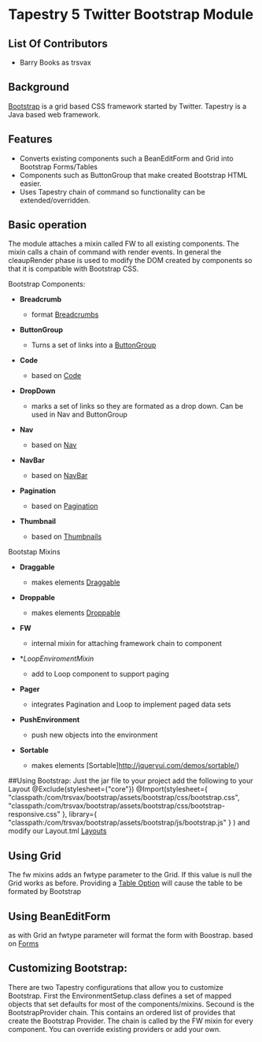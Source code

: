  # Tapestry 5 Twitter Bootstrap Module

## List Of Contributors
- Barry Books as trsvax

## Background
[Bootstrap](http://twitter.github.com/bootstrap/) is a grid based CSS framework started by Twitter.
Tapestry is a Java based web framework.

## Features
- Converts existing components such a BeanEditForm and Grid into Bootstrap Forms/Tables
- Components such as ButtonGroup that make created Bootstrap HTML easier.
- Uses Tapestry chain of command so functionality can be extended/overridden.

## Basic operation
The module attaches a mixin called FW to all existing components. The mixin calls a chain of command with render events.
In general the cleaupRender phase is used to modify the DOM created by components so that it is compatible with Bootstrap
CSS.

Bootstrap Components:

- **Breadcrumb**
	- format [Breadcrumbs](https://github.com/argoyle/tapestry-breadcrumbs)
	
- **ButtonGroup**
	- Turns a set of links into a [ButtonGroup](http://twitter.github.com/bootstrap/components.html#buttonGroups)
	
- **Code**
   - based on [Code](http://twitter.github.com/bootstrap/base-css.html#code)
   
- **DropDown**
   - marks a set of links so they are formated as a drop down. Can be used in Nav and ButtonGroup
   
- **Nav**
   - based on [Nav](http://twitter.github.com/bootstrap/components.html#navs)
   
- **NavBar**
   - based on [NavBar](http://twitter.github.com/bootstrap/components.html#navbar)
   
- **Pagination**
   - based on [Pagination](http://twitter.github.com/bootstrap/components.html#pagination)

- **Thumbnail**
   - based on [Thumbnails](http://twitter.github.com/bootstrap/components.html#thumbnails)
   
Bootstap Mixins

- **Draggable**
   - makes elements [Draggable](http://jqueryui.com/demos/draggable/)
   
- **Droppable**
   - makes elements [Droppable](Droppable)
   
- **FW**
   - internal mixin for attaching framework chain to component

- **LoopEnviromentMixin*
   - add to Loop component to support paging
   
- **Pager**
  - integrates Pagination and Loop to implement paged data sets
  
- **PushEnvironment**
  - push new objects into the environment
  
- **Sortable**
  - makes elements [Sortable]http://jqueryui.com/demos/sortable/)
  

##Using Bootstrap:
Just the jar file to your project add the following to your Layout
@Exclude(stylesheet={"core"})
@Import(stylesheet={
		"classpath:/com/trsvax/bootstrap/assets/bootstrap/css/bootstrap.css",
		"classpath:/com/trsvax/bootstrap/assets/bootstrap/css/bootstrap-responsive.css"
		},
library={
		"classpath:/com/trsvax/bootstrap/assets/bootstrap/js/bootstrap.js"
		}
)
and modify our Layout.tml [Layouts](http://twitter.github.com/bootstrap/scaffolding.html#layouts)

## Using Grid
The fw mixins adds an fwtype parameter to the Grid. If this value is null the Grid works as before. 
Providing a [Table Option](http://twitter.github.com/bootstrap/base-css.html#tables) will cause the
table to be formated by Bootstrap

## Using BeanEditForm
as with Grid an fwtype parameter will format the form with Boostrap. 
based on [Forms](http://twitter.github.com/bootstrap/base-css.html#forms)

## Customizing Bootstrap:
There are two Tapestry configurations that allow you to customize Bootstrap. First the EnvironmentSetup.class defines
a set of mapped objects that set defaults for most of the components/mixins. Secound is the BootstrapProvider chain.
This contains an ordered list of provides that create the Bootstrap Provider. The chain is called by the FW mixin for
every component. You can override existing providers or add your own.



